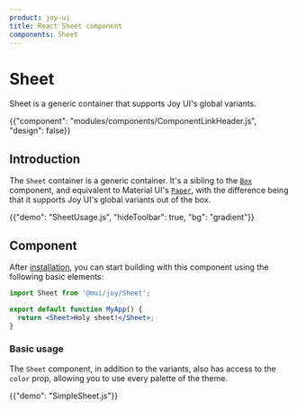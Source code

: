 ```yaml
---
product: joy-ui
title: React Sheet component
components: Sheet
---
```


# Sheet

<p class="description">Sheet is a generic container that supports Joy UI's global variants.</p>

{{"component": "modules/components/ComponentLinkHeader.js", "design": false}}

## Introduction

The `Sheet` container is a generic container.
It's a sibling to the [`Box`](/system/react-box/) component, and equivalent to Material UI's [`Paper`](/material-ui/react-paper/), with the difference being that it supports Joy UI's global variants out of the box.

{{"demo": "SheetUsage.js", "hideToolbar": true, "bg": "gradient"}}

## Component

After [installation](/joy-ui/getting-started/installation/), you can start building with this component using the following basic elements:

```jsx
import Sheet from '@mui/joy/Sheet';

export default function MyApp() {
  return <Sheet>Holy sheet!</Sheet>;
}
```

### Basic usage

The `Sheet` component, in addition to the variants, also has access to the `color` prop, allowing you to use every palette of the theme.

{{"demo": "SimpleSheet.js"}}
